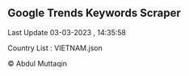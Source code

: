 

## Google Trends Keywords Scraper 
 
Last Update 03-03-2023 , 14:35:58

Country List :
VIETNAM.json



© Abdul Muttaqin 
